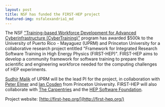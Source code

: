 ```yaml
---
layout: post
title: NSF has funded the FIRST-HEP project
featured-img: nsfalexandria1_md
---
```


The NSF ["Training-based Workforce Development for Advanced Cyberinfrastructure  (CyberTraining)"](https://www.nsf.gov/funding/pgm_summ.jsp?pims_id=505342) program has awarded $500k to the University of Puerto Rico - Mayaguez (UPRM) and Princeton University for a collaborative research project entitled "Framework for Integrated Research Software Training in High Energy Physics (FIRST-HEP)". FIRST-HEP aims to develop a community framework for software training to prepare the scientific and engineering workforce needed for the computing challenges of HEP experiments.

[Sudhir Malik](http://charma.uprm.edu/~malik/) of UPRM will be the lead PI 
for the project, in collaboration with [Peter Elmer](https://scholar.princeton.edu/elmer) and [Ian Cosden](https://researchcomputing.princeton.edu/people/ian-cosden-0) from Princeton University. FIRST-HEP will also collaborate with [The Carpentries](https://carpentries.org/) and the [HEP Software Foundation](https://hepsoftwarefoundation.org/).

Project website: [http://first-hep.org/](http://first-hep.org/)

